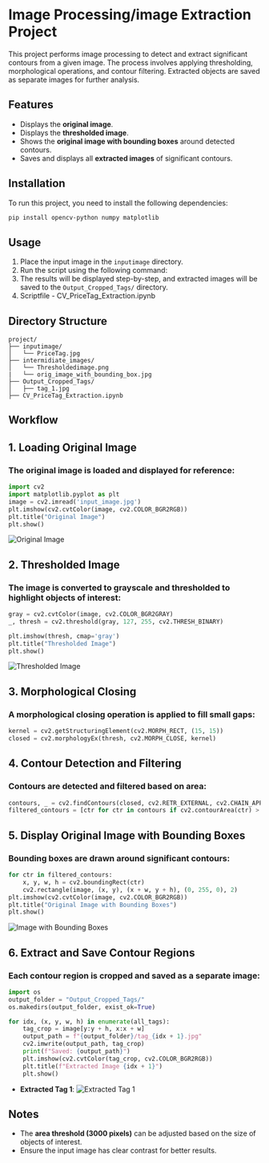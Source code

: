 # Image Processing/image Extraction Project

This project performs image processing to detect and extract significant contours from a given image. The process involves applying thresholding, morphological operations, and contour filtering. Extracted objects are saved as separate images for further analysis.

## Features
- Displays the **original image**.
- Displays the **thresholded image**.
- Shows the **original image with bounding boxes** around detected contours.
- Saves and displays all **extracted images** of significant contours.

## Installation
To run this project, you need to install the following dependencies:

```bash
pip install opencv-python numpy matplotlib
```
## Usage
1. Place the input image in the `inputimage` directory.
2. Run the script using the following command:
3. The results will be displayed step-by-step, and extracted images will be saved to the `Output_Cropped_Tags/` directory.
4. Scriptfile - CV_PriceTag_Extraction.ipynb


## Directory Structure
```
project/
├── inputimage/
│   └── PriceTag.jpg
├── intermidiate_images/
│   └── Thresholdedimage.png
|   └── orig_image_with_bounding_box.jpg
├── Output_Cropped_Tags/
│   ├── tag_1.jpg
├── CV_PriceTag_Extraction.ipynb
```

## Workflow

## 1. Loading Original Image
### The original image is loaded and displayed for reference:
```python
import cv2
import matplotlib.pyplot as plt
image = cv2.imread('input_image.jpg')
plt.imshow(cv2.cvtColor(image, cv2.COLOR_BGR2RGB))
plt.title("Original Image")
plt.show() 
```
![Original Image](inputimage/PriceTag.jpg)
## 2. Thresholded Image
### The image is converted to grayscale and thresholded to highlight objects of interest:
```python
gray = cv2.cvtColor(image, cv2.COLOR_BGR2GRAY)
_, thresh = cv2.threshold(gray, 127, 255, cv2.THRESH_BINARY)

plt.imshow(thresh, cmap='gray')
plt.title("Thresholded Image")
plt.show()
```
![Thresholded Image](intermidiate_images/Thresholdedimage.png)

## 3. Morphological Closing
### A morphological closing operation is applied to fill small gaps:
```python
kernel = cv2.getStructuringElement(cv2.MORPH_RECT, (15, 15))
closed = cv2.morphologyEx(thresh, cv2.MORPH_CLOSE, kernel)
```
## 4. Contour Detection and Filtering
### Contours are detected and filtered based on area:
```python
contours, _ = cv2.findContours(closed, cv2.RETR_EXTERNAL, cv2.CHAIN_APPROX_SIMPLE)
filtered_contours = [ctr for ctr in contours if cv2.contourArea(ctr) > 3000]
```
## 5. Display Original Image with Bounding Boxes
### Bounding boxes are drawn around significant contours:
```python
for ctr in filtered_contours:
    x, y, w, h = cv2.boundingRect(ctr)
    cv2.rectangle(image, (x, y), (x + w, y + h), (0, 255, 0), 2)
plt.imshow(cv2.cvtColor(image, cv2.COLOR_BGR2RGB))
plt.title("Original Image with Bounding Boxes")
plt.show()
```
![Image with Bounding Boxes](intermidiate_images/orig_image_with_bounding_box.jpg)
## 6. Extract and Save Contour Regions
### Each contour region is cropped and saved as a separate image:
```python
import os
output_folder = "Output_Cropped_Tags/"
os.makedirs(output_folder, exist_ok=True)

for idx, (x, y, w, h) in enumerate(all_tags):
    tag_crop = image[y:y + h, x:x + w]
    output_path = f"{output_folder}/tag_{idx + 1}.jpg"
    cv2.imwrite(output_path, tag_crop)
    print(f"Saved: {output_path}")
    plt.imshow(cv2.cvtColor(tag_crop, cv2.COLOR_BGR2RGB))
    plt.title(f"Extracted Image {idx + 1}")
    plt.show()
```
- **Extracted Tag 1**:
  ![Extracted Tag 1](Output_Cropped_Tags/tag_18.jpg)

## Notes
- The **area threshold (3000 pixels)** can be adjusted based on the size of objects of interest.
- Ensure the input image has clear contrast for better results.
